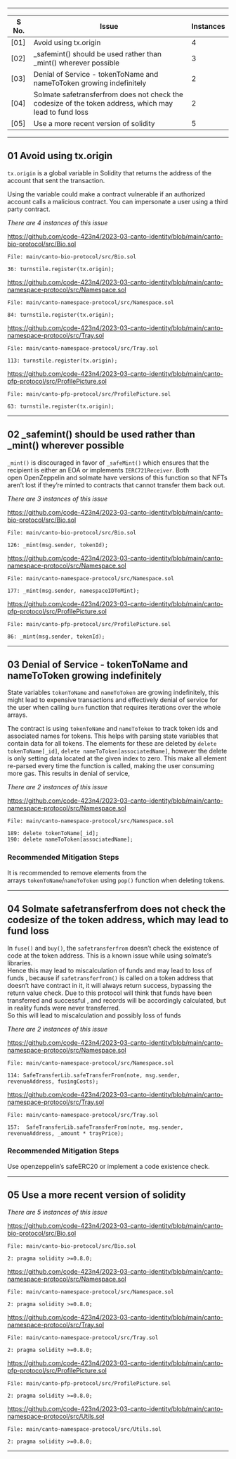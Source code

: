 
-----------------
| S No. | Issue | Instances |
|-----|-----|-----|
| [01] | Avoid using tx.origin | 4
| [02] | \_safemint() should be used rather than \_mint() wherever possible | 3
| [03] | Denial of Service - tokenToName and nameToToken growing indefinitely | 2
| [04] | Solmate safetransferfrom does not check the codesize of the token address, which may lead to fund loss | 2
| [05] | Use a more recent version of solidity | 5

-------------

## 01 Avoid using tx.origin

`tx.origin` is a global variable in Solidity that returns the address of the account that sent the transaction.

Using the variable could make a contract vulnerable if an authorized account calls a malicious contract. You can impersonate a user using a third party contract.

_There are 4 instances of this issue_

https://github.com/code-423n4/2023-03-canto-identity/blob/main/canto-bio-protocol/src/Bio.sol

```
File: main/canto-bio-protocol/src/Bio.sol

36: turnstile.register(tx.origin);
```

https://github.com/code-423n4/2023-03-canto-identity/blob/main/canto-namespace-protocol/src/Namespace.sol

```
File: main/canto-namespace-protocol/src/Namespace.sol

84: turnstile.register(tx.origin);
```

https://github.com/code-423n4/2023-03-canto-identity/blob/main/canto-namespace-protocol/src/Tray.sol

```
File: main/canto-namespace-protocol/src/Tray.sol

113: turnstile.register(tx.origin);
```

https://github.com/code-423n4/2023-03-canto-identity/blob/main/canto-pfp-protocol/src/ProfilePicture.sol

```
File: main/canto-pfp-protocol/src/ProfilePicture.sol

63: turnstile.register(tx.origin);
```

----------

## 02 \_safemint() should be used rather than \_mint() wherever possible

`_mint()` is discouraged in favor of `_safeMint()` which ensures that the recipient is either an EOA or implements `IERC721Receiver`. Both open OpenZeppelin and solmate have versions of this function so that NFTs aren’t lost if they’re minted to contracts that cannot transfer them back out.

_There are 3 instances of this issue_

https://github.com/code-423n4/2023-03-canto-identity/blob/main/canto-bio-protocol/src/Bio.sol

```
File: main/canto-bio-protocol/src/Bio.sol

126: _mint(msg.sender, tokenId);
```

https://github.com/code-423n4/2023-03-canto-identity/blob/main/canto-namespace-protocol/src/Namespace.sol

```
File: main/canto-namespace-protocol/src/Namespace.sol

177: _mint(msg.sender, namespaceIDToMint);
```

https://github.com/code-423n4/2023-03-canto-identity/blob/main/canto-pfp-protocol/src/ProfilePicture.sol

```
File: main/canto-pfp-protocol/src/ProfilePicture.sol

86: _mint(msg.sender, tokenId);
```

--------------

## 03 Denial of Service - tokenToName and nameToToken growing indefinitely

State variables `tokenToName` and `nameToToken` are growing indefinitely, this might lead to expensive transactions and effectively denial of service for the user when calling `burn` function that requires iterations over the whole arrays.

The contract is using `tokenToName` and `nameToToken` to track token ids and associated names for tokens. This helps with parsing state variables that contain data for all tokens. The elements for these are deleted by `delete tokenToName[_id]`, `delete nameToToken[associatedName]`, however the delete is only setting data located at the given index to zero. This make all element re-parsed every time the function is called, making the user consuming more gas. This results in denial of service,

_There are 2 instances of this issue_

https://github.com/code-423n4/2023-03-canto-identity/blob/main/canto-namespace-protocol/src/Namespace.sol

```
File: main/canto-namespace-protocol/src/Namespace.sol

189: delete tokenToName[_id];
190: delete nameToToken[associatedName];
```

### Recommended Mitigation Steps

It is recommended to remove elements from the arrays `tokenToName`/`nameToToken` using `pop()` function when deleting tokens.

-----------

## 04 Solmate safetransferfrom does not check the codesize of the token address, which may lead to fund loss

In `fuse()` and `buy()`, the `safetransferfrom` doesn’t check the existence of code at the token address. This is a known issue while using solmate’s libraries.  
Hence this may lead to miscalculation of funds and may lead to loss of funds , because if `safetransferfrom()` is called on a token address that doesn’t have contract in it, it will always return success, bypassing the return value check. Due to this protocol will think that funds have been transferred and successful , and records will be accordingly calculated, but in reality funds were never transferred.  
So this will lead to miscalculation and possibly loss of funds

_There are 2 instances of this issue_

https://github.com/code-423n4/2023-03-canto-identity/blob/main/canto-namespace-protocol/src/Namespace.sol

```
File: main/canto-namespace-protocol/src/Namespace.sol

114: SafeTransferLib.safeTransferFrom(note, msg.sender, revenueAddress, fusingCosts);
```

https://github.com/code-423n4/2023-03-canto-identity/blob/main/canto-namespace-protocol/src/Tray.sol

```
File: main/canto-namespace-protocol/src/Tray.sol

157:  SafeTransferLib.safeTransferFrom(note, msg.sender, revenueAddress, _amount * trayPrice);
```

### Recommended Mitigation Steps

Use openzeppelin’s safeERC20 or implement a code existence check.

-------

## 05 Use a more recent version of solidity

_There are 5 instances of this issue_

https://github.com/code-423n4/2023-03-canto-identity/blob/main/canto-bio-protocol/src/Bio.sol

```
File: main/canto-bio-protocol/src/Bio.sol

2: pragma solidity >=0.8.0;
```

https://github.com/code-423n4/2023-03-canto-identity/blob/main/canto-namespace-protocol/src/Namespace.sol

```
File: main/canto-namespace-protocol/src/Namespace.sol

2: pragma solidity >=0.8.0;
```

https://github.com/code-423n4/2023-03-canto-identity/blob/main/canto-namespace-protocol/src/Tray.sol

```
File: main/canto-namespace-protocol/src/Tray.sol

2: pragma solidity >=0.8.0;
```

https://github.com/code-423n4/2023-03-canto-identity/blob/main/canto-pfp-protocol/src/ProfilePicture.sol

```
File: main/canto-pfp-protocol/src/ProfilePicture.sol

2: pragma solidity >=0.8.0;
```

https://github.com/code-423n4/2023-03-canto-identity/blob/main/canto-namespace-protocol/src/Utils.sol

```
File: main/canto-namespace-protocol/src/Utils.sol

2: pragma solidity >=0.8.0;
```

-----------

